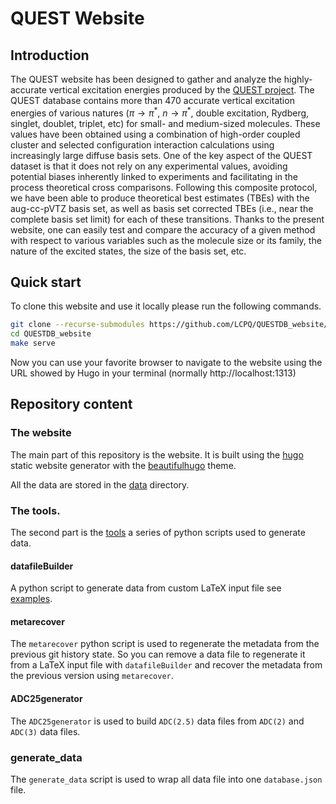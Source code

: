 # QUEST Website

## Introduction

The QUEST website has been designed to gather and analyze the highly-accurate vertical excitation energies produced by the [QUEST project](https://doi.org/10.1021/acs.jpclett.0c00014). 
The QUEST database contains more than 470 accurate vertical excitation energies of various natures ($\pi \to \pi^{*}$, $n \to \pi^{*}$, double excitation, Rydberg, singlet, doublet, triplet, etc) for small- and medium-sized molecules.
These values have been obtained using a combination of high-order coupled cluster and selected configuration interaction calculations using increasingly large diffuse basis sets.
One of the key aspect of the QUEST dataset is that it does not rely on any experimental values, avoiding potential biases inherently linked to experiments and facilitating in the process theoretical cross comparisons.
Following this composite protocol, we have been able to produce theoretical best estimates (TBEs) with the aug-cc-pVTZ basis set, as well as basis set corrected TBEs (i.e., near the complete basis set limit) for each of these transitions.
Thanks to the present website, one can easily test and compare the accuracy of a given method with respect to various variables such as the molecule size or its family, the nature of the excited states, the size of the basis set, etc.

## Quick start

To clone this website and use it locally please run the following commands.

```bash
git clone --recurse-submodules https://github.com/LCPQ/QUESTDB_website/
cd QUESTDB_website
make serve
```

Now you can use your favorite browser to navigate to the website using the URL showed by Hugo in your terminal (normally http://localhost:1313)

## Repository content

### The website

The main part of this repository is the website. It is built using the [hugo](https://gohugo.io/) static website generator with the [beautifulhugo](https://themes.gohugo.io/beautifulhugo/) theme.

All the data are stored in the [data](static/data) directory.

### The tools.

The second part is the [tools](tools/) a series of python scripts used to generate data.

#### datafileBuilder

A python script to generate data from custom LaTeX input file see  [examples](docs/examples).

#### metarecover

The `metarecover` python script is used to regenerate the metadata from the previous git history state.
So you can remove a data file to regenerate it from a LaTeX input file with `datafileBuilder` and recover the metadata from the previous version using `metarecover`.

#### ADC25generator

The `ADC25generator` is used to build  `ADC(2.5)` data files from  `ADC(2)` and `ADC(3)` data files.

### generate_data

The `generate_data` script is used to wrap all data file into one `database.json` file.
